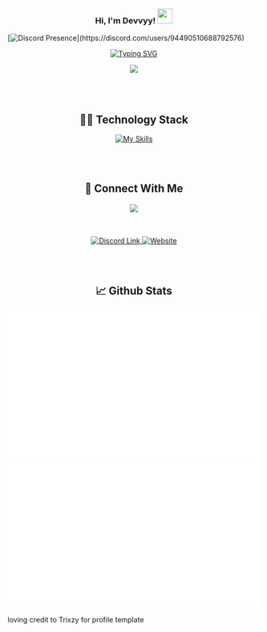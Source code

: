 <h3 align="center">
  Hi, I'm Devvyy!
  <img href="https://discord.com/users/992171799536218142" src="https://cdn.discordapp.com/emojis/732718140949266453.gif?quality=lossless" width="30" height="30">
</h3>

[![Discord Presence](https://lanyard-profile-readme.vercel.app/api/94490510688792576?theme=light&bg=809ecf&animated=false&hideDiscrim=true&borderRadius=30px&idleMessage=Probably%20doing%20something%20else...)](https://discord.com/users/94490510688792576)


<div align="center">

<!--- https://readme-typing-svg.herokuapp.com --->
[![Typing SVG](https://readme-typing-svg.herokuapp.com?font=Fira+Code&pause=1000&color=F7722E&center=true&vCenter=true&width=435&lines=Cyber+security+student;Software+designer;Discord+developer)](https://git.io/typing-svg)
 
![](https://komarev.com/ghpvc/?username=Devvyyxyz)
 
</div>

<br></br>

<h2 align="center">
  👨‍💻 Technology Stack
</h2>


<!-- https://github.com/tandpfun/skill-icons -->
<div align="center">

[![My Skills](https://skillicons.dev/icons?i=ae,au,ai,ps,pr,py,css,html,java,js,godot,heroku,aws,cloudflare,firebase,gcp,codepen,bash,c,cs,cpp&theme=dark&perline=7)](https://skillicons.dev)

</div>

<br></br>

<h2 align="center">
  🔗 Connect With Me
</h2> 

<div align="center">
  <picture>
    <img align="center" src="https://lanyard-profile-readme.vercel.app/api/664171400193638401?theme=dark&bg=809ecf&animated=true&hideDiscrim=false&borderRadius=30px&idleMessage=Probably%20doing%20something%20else..." onclick="return false;">
  </picture> 
</div>
<br></br>
<p align="center">
  <a href="https://devvyy.xyz">
    <img alt="Discord Link" title="Discord Link" target="_blank" src="https://custom-icon-badges.herokuapp.com/badge/-Doxil.Dev-6088d2?style=for-the-badge&logoColor=white&logo=website"/>
  </a>
   <a href="https://discord.gg/z2tHq8Rav4">
    <img alt="Website" title="Website Link" target="_blank" src="https://custom-icon-badges.herokuapp.com/badge/-My%20Discord-2962FF?style=for-the-badge&logoColor=white&logo=discord-link"/>
  </a>
</p>

<br></br>

<h2 align="center">
  📈 Github Stats
</h2>

<!-- https://github.com/jstrieb/github-stats -->
<div align="center">
  
![](https://github.com/Devvyyxyz/github-stats/blob/master/generated/overview.svg#gh-dark-mode-only)
![](https://github.com/Devvyyxyz/github-stats/blob/master/generated/languages.svg#gh-dark-mode-only)

</div>
loving credit to Trixzy for profile template 
